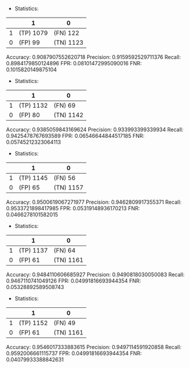 * Statistics: 

|          |    1     |    0     |
|----------|----------|----------|
|    1     |(TP) 1079 | (FN) 122 |
|    0     | (FP) 99  |(TN) 1123 |
Accuracy: 0.9087907552620718
Precision: 0.9159592529711376
Recall: 0.8984179850124896
FPR: 0.08101472995090016
FNR: 0.1015820149875104
* Statistics: 

|          |    1     |    0     |
|----------|----------|----------|
|    1     |(TP) 1132 | (FN) 69  |
|    0     | (FP) 80  |(TN) 1142 |
Accuracy: 0.9385059843169624
Precision: 0.933993399339934
Recall: 0.9425478767693589
FPR: 0.06546644844517185
FNR: 0.05745212323064113
* Statistics: 

|          |    1     |    0     |
|----------|----------|----------|
|    1     |(TP) 1145 | (FN) 56  |
|    0     | (FP) 65  |(TN) 1157 |
Accuracy: 0.9500619067271977
Precision: 0.9462809917355371
Recall: 0.9533721898417985
FPR: 0.05319148936170213
FNR: 0.0466278101582015
* Statistics: 

|          |    1     |    0     |
|----------|----------|----------|
|    1     |(TP) 1137 | (FN) 64  |
|    0     | (FP) 61  |(TN) 1161 |
Accuracy: 0.9484110606685927
Precision: 0.9490818030050083
Recall: 0.9467110741049126
FPR: 0.04991816693944354
FNR: 0.05328892589508743
* Statistics: 

|          |    1     |    0     |
|----------|----------|----------|
|    1     |(TP) 1152 | (FN) 49  |
|    0     | (FP) 61  |(TN) 1161 |
Accuracy: 0.9546017333883615
Precision: 0.9497114591920858
Recall: 0.9592006661115737
FPR: 0.04991816693944354
FNR: 0.04079933388842631
